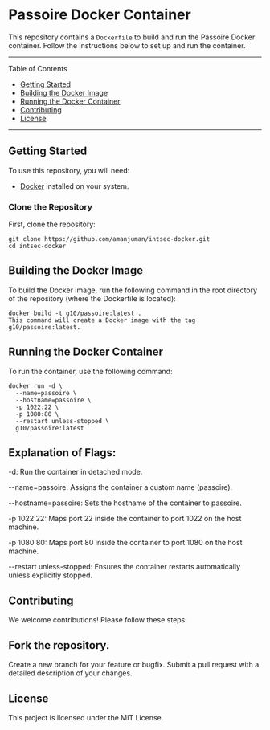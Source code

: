 # Passoire Docker Container

This repository contains a `Dockerfile` to build and run the Passoire Docker container. Follow the instructions below to set up and run the container.

---

 Table of Contents
- [Getting Started](#getting-started)
- [Building the Docker Image](#building-the-docker-image)
- [Running the Docker Container](#running-the-docker-container)
- [Contributing](#contributing)
- [License](#license)

---

## Getting Started

To use this repository, you will need:
- [Docker](https://www.docker.com/get-started) installed on your system.

### Clone the Repository
First, clone the repository:
```
git clone https://github.com/amanjuman/intsec-docker.git
cd intsec-docker
```

## Building the Docker Image
To build the Docker image, run the following command in the root directory of the repository (where the Dockerfile is located):

```
docker build -t g10/passoire:latest .
This command will create a Docker image with the tag g10/passoire:latest.
```

## Running the Docker Container
To run the container, use the following command:
```
docker run -d \
  --name=passoire \
  --hostname=passoire \
  -p 1022:22 \
  -p 1080:80 \
  --restart unless-stopped \
  g10/passoire:latest
```

## Explanation of Flags:
-d: Run the container in detached mode.

--name=passoire: Assigns the container a custom name (passoire).

--hostname=passoire: Sets the hostname of the container to passoire.

-p 1022:22: Maps port 22 inside the container to port 1022 on the host machine.

-p 1080:80: Maps port 80 inside the container to port 1080 on the host machine.

--restart unless-stopped: Ensures the container restarts automatically unless explicitly stopped.

## Contributing
We welcome contributions! Please follow these steps:

## Fork the repository.
Create a new branch for your feature or bugfix.
Submit a pull request with a detailed description of your changes.

## License
This project is licensed under the MIT License.
